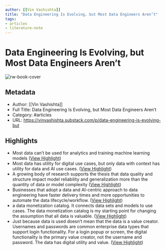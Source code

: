 ```yaml
---
author: [[Vin Vashishta]]
title: "Data Engineering Is Evolving, but Most Data Engineers Aren’t"
tags: 
- articles
- literature-note
---
```

# Data Engineering Is Evolving, but Most Data Engineers Aren’t

![rw-book-cover](https://substack-post-media.s3.amazonaws.com/public/images/882b13ad-7ad1-4b77-8e7e-0fb088db281a_1200x630.png)

## Metadata
- Author: [[Vin Vashishta]]
- Full Title: Data Engineering Is Evolving, but Most Data Engineers Aren’t
- Category: #articles
- URL: https://vinvashishta.substack.com/p/data-engineering-is-evolving-but

## Highlights
- Most data can’t be used for analytics and training machine learning models ([View Highlight](https://read.readwise.io/read/01h6f4vfvec1xacw7aqw958kwp))
- Most data has utility for digital use cases, but only data with context has utility for data and AI use cases. ([View Highlight](https://read.readwise.io/read/01h6f4vxzhq4840ah5aee74gvr))
- A growing body of research supports the thesis that data quality and structure impact model reliability and generalization more than the quantity of data or model complexity ([View Highlight](https://read.readwise.io/read/01h6f52a00dhx2ak0ebxh1kap6))
- Businesses that adopt a data and AI-centric approach to data engineering have faster delivery times and more opportunities to automate the data lifecycle/workflow. ([View Highlight](https://read.readwise.io/read/01h6f53fybb2620917qshchrwc))
- a data monetization catalog. It connects data sets and models to use cases. The data monetization catalog is my starting point for changing the assumption that all data is valuable. ([View Highlight](https://read.readwise.io/read/01h6f54q92vxmajxn43nj8zb0x))
- Just because data is used doesn’t mean that the data is a value creator. Usernames and passwords are common enterprise data types that support login functionality. For a login popup or screen, the digital functionality is the primary value creator, not the username and password. The data has digital utility and value. ([View Highlight](https://read.readwise.io/read/01h6f55av6fjjxfk09322ekbfs))
